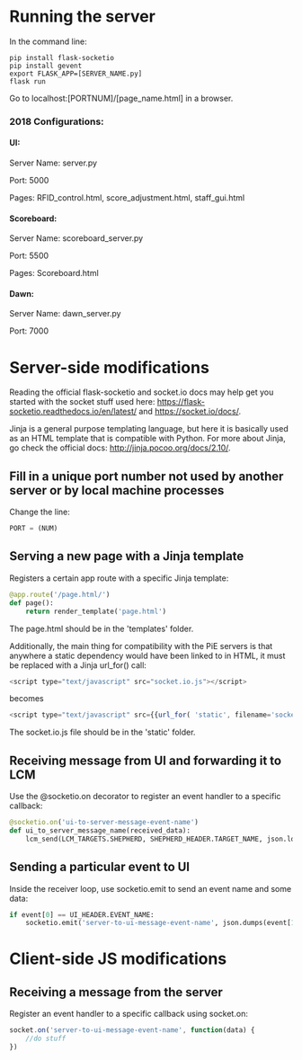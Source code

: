 
# Running the server
In the command line:

    pip install flask-socketio
    pip install gevent
    export FLASK_APP=[SERVER_NAME.py]
    flask run

Go to localhost:[PORTNUM]/[page_name.html] in a browser.

### 2018 Configurations:
#### UI:
Server Name: server.py

Port: 5000

Pages: RFID_control.html, score_adjustment.html, staff_gui.html

#### Scoreboard:
Server Name: scoreboard_server.py

Port: 5500

Pages: Scoreboard.html

#### Dawn:
Server Name: dawn_server.py

Port: 7000



# Server-side modifications

Reading the official flask-socketio and socket.io docs may help get you started with the socket stuff used here: https://flask-socketio.readthedocs.io/en/latest/ and https://socket.io/docs/.

Jinja is a general purpose templating language, but here it is basically used as an HTML template that is compatible with Python. For more about Jinja, go check the official docs: http://jinja.pocoo.org/docs/2.10/.

## Fill in a unique port number not used by another server or by local machine processes
Change the line:
```python
PORT = (NUM)
```

## Serving a new page with a Jinja template
Registers a certain app route with a specific Jinja template:
```python
@app.route('/page.html/')
def page():
    return render_template('page.html')
```
The page.html should be in the 'templates' folder.

Additionally, the main thing for compatibility with the PiE servers is that anywhere a static dependency would have been linked to in HTML, it must be replaced with a Jinja url_for() call:
```javascript
<script type="text/javascript" src="socket.io.js"></script>
```
becomes
```javascript
<script type="text/javascript" src={{url_for( 'static', filename='socket.io.js' )}}></script>
```

The socket.io.js file should be in the 'static' folder.


## Receiving message from UI and forwarding it to LCM
Use the @socketio.on decorator to register an event handler to a specific callback:
```python
@socketio.on('ui-to-server-message-event-name')
def ui_to_server_message_name(received_data):
    lcm_send(LCM_TARGETS.SHEPHERD, SHEPHERD_HEADER.TARGET_NAME, json.loads(received_data))
```

## Sending a particular event to UI
Inside the receiver loop, use socketio.emit to send an event name and some data:
```python
if event[0] == UI_HEADER.EVENT_NAME:
    socketio.emit('server-to-ui-message-event-name', json.dumps(event[1], ensure_ascii=False))
```

# Client-side JS modifications

## Receiving a message from the server
Register an event handler to a specific callback using socket.on:
```javascript
socket.on('server-to-ui-message-event-name', function(data) {
    //do stuff
})
```
